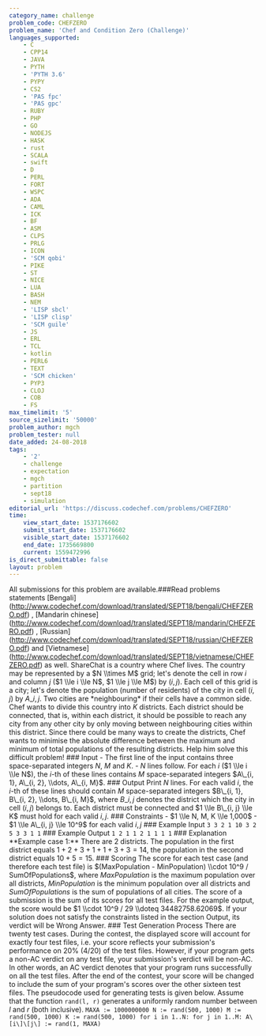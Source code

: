 ```yaml
---
category_name: challenge
problem_code: CHEFZERO
problem_name: 'Chef and Condition Zero (Challenge)'
languages_supported:
    - C
    - CPP14
    - JAVA
    - PYTH
    - 'PYTH 3.6'
    - PYPY
    - CS2
    - 'PAS fpc'
    - 'PAS gpc'
    - RUBY
    - PHP
    - GO
    - NODEJS
    - HASK
    - rust
    - SCALA
    - swift
    - D
    - PERL
    - FORT
    - WSPC
    - ADA
    - CAML
    - ICK
    - BF
    - ASM
    - CLPS
    - PRLG
    - ICON
    - 'SCM qobi'
    - PIKE
    - ST
    - NICE
    - LUA
    - BASH
    - NEM
    - 'LISP sbcl'
    - 'LISP clisp'
    - 'SCM guile'
    - JS
    - ERL
    - TCL
    - kotlin
    - PERL6
    - TEXT
    - 'SCM chicken'
    - PYP3
    - CLOJ
    - COB
    - FS
max_timelimit: '5'
source_sizelimit: '50000'
problem_author: mgch
problem_tester: null
date_added: 24-08-2018
tags:
    - '2'
    - challenge
    - expectation
    - mgch
    - partition
    - sept18
    - simulation
editorial_url: 'https://discuss.codechef.com/problems/CHEFZERO'
time:
    view_start_date: 1537176602
    submit_start_date: 1537176602
    visible_start_date: 1537176602
    end_date: 1735669800
    current: 1559472996
is_direct_submittable: false
layout: problem
---
```

All submissions for this problem are available.\###Read problems statements \[Bengali\](http://www.codechef.com/download/translated/SEPT18/bengali/CHEFZERO.pdf) , \[Mandarin chinese\](http://www.codechef.com/download/translated/SEPT18/mandarin/CHEFZERO.pdf) , \[Russian\](http://www.codechef.com/download/translated/SEPT18/russian/CHEFZERO.pdf) and \[Vietnamese\](http://www.codechef.com/download/translated/SEPT18/vietnamese/CHEFZERO.pdf) as well. ShareChat is a country where Chef lives. The country may be represented by a $N \\times M$ grid; let's denote the cell in row $i$ and column $j$ ($1 \\le i \\le N$, $1 \\le j \\le M$) by $(i, j)$. Each cell of this grid is a city; let's denote the population (number of residents) of the city in cell $(i, j)$ by $A\_{i, j}$. Two cities are \*neighbouring\* if their cells have a common side. Chef wants to divide this country into $K$ districts. Each district should be connected, that is, within each district, it should be possible to reach any city from any other city by only moving between neighbouring cities within this district. Since there could be many ways to create the districts, Chef wants to minimise the absolute difference between the maximum and minimum of total populations of the resulting districts. Help him solve this difficult problem! ### Input - The first line of the input contains three space-separated integers $N$, $M$ and $K$. - $N$ lines follow. For each $i$ ($1 \\le i \\le N$), the $i$-th of these lines contains $M$ space-separated integers $A\_{i, 1}, A\_{i, 2}, \\dots, A\_{i, M}$. ### Output Print $N$ lines. For each valid $i$, the $i$-th of these lines should contain $M$ space-separated integers $B\_{i, 1}, B\_{i, 2}, \\dots, B\_{i, M}$, where $B\_{i, j}$ denotes the district which the city in cell $(i, j)$ belongs to. Each district must be connected and $1 \\le B\_{i, j} \\le K$ must hold for each valid $i, j$. ### Constraints - $1 \\le N, M, K \\le 1,000$ - $1 \\le A\_{i, j} \\le 10^9$ for each valid $i, j$ ### Example Input ``` 3 3 2 1 10 3 2 5 3 3 1 1 ``` ### Example Output ``` 1 2 1 1 2 1 1 1 1 ``` ### Explanation \*\*Example case 1:\*\* There are 2 districts. The population in the first district equals $1+2+3+1+1+3+3 = 14$, the population in the second district equals $10+5 = 15$. ### Scoring The score for each test case (and therefore each test file) is $(MaxPopulation - MinPopulation) \\cdot 10^9 / SumOfPopulations$, where $MaxPopulation$ is the maximum population over all districts, $MinPopulation$ is the minimum population over all districts and $SumOfPopulations$ is the sum of populations of all cities. The score of a submission is the sum of its scores for all test files. For the example output, the score would be $1 \\cdot 10^9 / 29 \\doteq 34482758.62069$. If your solution does not satisfy the constraints listed in the section Output, its verdict will be Wrong Answer. ### Test Generation Process There are twenty test cases. During the contest, the displayed score will account for exactly four test files, i.e. your score reflects your submission's performance on 20% (4/20) of the test files. However, if your program gets a non-AC verdict on any test file, your submission's verdict will be non-AC. In other words, an AC verdict denotes that your program runs successfully on all the test files. After the end of the contest, your score will be changed to include the sum of your program's scores over the other sixteen test files. The pseudocode used for generating tests is given below. Assume that the function `rand(l, r)` generates a uniformly random number between $l$ and $r$ (both inclusive). ``` MAXA := 1000000000 N := rand(500, 1000) M := rand(500, 1000) K := rand(500, 1000) for i in 1..N: for j in 1..M: A\[i\]\[j\] := rand(1, MAXA) ```

